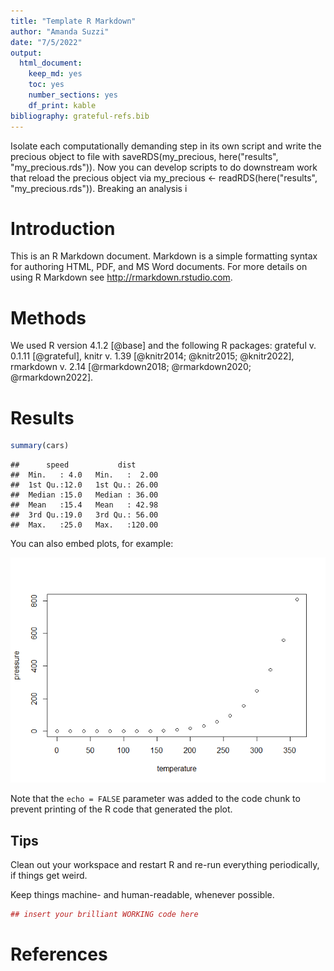 ```yaml
---
title: "Template R Markdown"
author: "Amanda Suzzi"
date: "7/5/2022"
output:
  html_document: 
    keep_md: yes
    toc: yes
    number_sections: yes
    df_print: kable
bibliography: grateful-refs.bib
---
```





Isolate each computationally demanding step in its own script and write the precious object to file with saveRDS(my_precious, here("results", "my_precious.rds")). Now you can develop scripts to do downstream work that reload the precious object via my_precious <- readRDS(here("results", "my_precious.rds")). Breaking an analysis i
 
# Introduction

This is an R Markdown document. Markdown is a simple formatting syntax for authoring HTML, PDF, and MS Word documents. For more details on using R Markdown see <http://rmarkdown.rstudio.com>.



# Methods
We used R version 4.1.2 [@base] and the following R packages: grateful v. 0.1.11 [@grateful], knitr v. 1.39 [@knitr2014; @knitr2015; @knitr2022], rmarkdown v. 2.14 [@rmarkdown2018; @rmarkdown2020; @rmarkdown2022].

# Results


```r
summary(cars)
```

```
##      speed           dist       
##  Min.   : 4.0   Min.   :  2.00  
##  1st Qu.:12.0   1st Qu.: 26.00  
##  Median :15.0   Median : 36.00  
##  Mean   :15.4   Mean   : 42.98  
##  3rd Qu.:19.0   3rd Qu.: 56.00  
##  Max.   :25.0   Max.   :120.00
```


You can also embed plots, for example:

![](Template_files/figure-html/pressure-1.png)<!-- -->

Note that the `echo = FALSE` parameter was added to the code chunk to prevent printing of the R code that generated the plot.

## Tips
Clean out your workspace and restart R and re-run everything periodically, if things get weird.

Keep things machine- and human-readable, whenever possible.


```r
## insert your brilliant WORKING code here
```


# References

